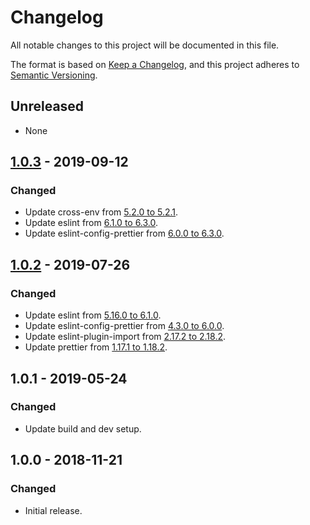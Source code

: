 # Changelog
All notable changes to this project will be documented in this file.

The format is based on [Keep a Changelog](https://keepachangelog.com/en/1.0.0/), and this project adheres to [Semantic Versioning](https://semver.org/spec/v2.0.0.html).

## Unreleased
- None

## [1.0.3](https://github.com/njosefbeck/gatsby-plugin-square-payment-form/compare/v1.0.2...v1.0.3) - 2019-09-12
### Changed
- Update cross-env from [5.2.0 to 5.2.1](https://github.com/kentcdodds/cross-env/releases).
- Update eslint from [6.1.0 to 6.3.0](https://github.com/eslint/eslint/releases).
- Update eslint-config-prettier from [6.0.0 to 6.3.0](https://github.com/prettier/eslint-config-prettier/blob/master/CHANGELOG.md).

## [1.0.2](https://github.com/njosefbeck/gatsby-plugin-square-payment-form/compare/v1.0.1...v1.0.2) - 2019-07-26
### Changed
- Update eslint from [5.16.0 to 6.1.0](https://github.com/eslint/eslint/releases).
- Update eslint-config-prettier from [4.3.0 to 6.0.0](https://github.com/prettier/eslint-config-prettier/blob/master/CHANGELOG.md).
- Update eslint-plugin-import from [2.17.2 to 2.18.2](https://github.com/benmosher/eslint-plugin-import/blob/master/CHANGELOG.md).
- Update prettier from [1.17.1 to 1.18.2](https://github.com/prettier/prettier/blob/master/CHANGELOG.md).

## 1.0.1 - 2019-05-24
### Changed
- Update build and dev setup.

## 1.0.0 - 2018-11-21
### Changed
- Initial release.